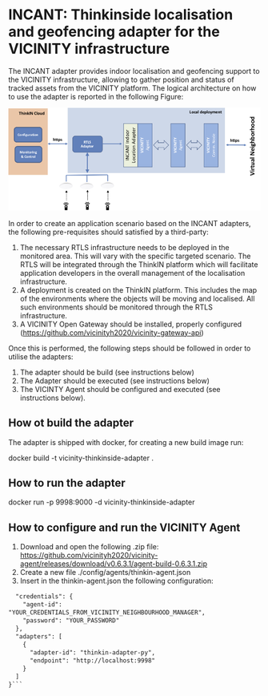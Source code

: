 # INCANT: Thinkinside localisation and geofencing adapter for the VICINITY infrastructure

The INCANT adapter provides indoor localisation and geofencing support to the VICINITY infrastructure, allowing to gather position and status of tracked assets from the VICINITY platform.
The logical architecture on how to use the adapter is reported in the following Figure:

![architecture](https://raw.githubusercontent.com/vicinityh2020/vicinity-adapter-thinkinside/master/doc/incantn_arch.png)

In order to create an application scenario based on the INCANT adapters, the following pre-requisites should satisfied by a third-party:
1. The necessary RTLS infrastructure needs to be deployed in the monitored area. This will vary with the specific targeted scenario. The RTLS will be integrated through the ThinkIN platform which will facilitate application developers in the overall management of the localisation infrastructure.
2. A deployment is created on the ThinkIN platform. This includes the map of the environments where the objects will be moving and localised. All such environments should be monitored through the RTLS infrastructure.
3. A VICINITY Open Gateway should be installed, properly configured (https://github.com/vicinityh2020/vicinity-gateway-api)

Once this is performed, the following steps should be followed in order to utilise the adapters:
1. The adapter should be build (see instructions below)
2. The Adapter should be executed (see instructions below)
3. The VICINTY Agent should be configured and executed (see instructions below).

## How ot build the adapter

The adapter is shipped with docker, for creating a new build image run:

docker build -t vicinity-thinkinside-adapter .

## How to run the adapter

docker run -p 9998:9000 -d vicinity-thinkinside-adapter

## How to configure and run the VICINITY Agent

1. Download and open the following .zip file: https://github.com/vicinityh2020/vicinity-agent/releases/download/v0.6.3.1/agent-build-0.6.3.1.zip
2. Create a new file ./config/agents/thinkin-agent.json
3. Insert in the thinkin-agent.json the following configuration:

```{
  "credentials": {
    "agent-id": "YOUR_CREDENTIALS_FROM_VICINITY_NEIGHBOURHOOD_MANAGER",
    "password": "YOUR_PASSWORD"
  },
  "adapters": [
    {
      "adapter-id": "thinkin-adapter-py",
      "endpoint": "http://localhost:9998"
    }
  ]
}```



